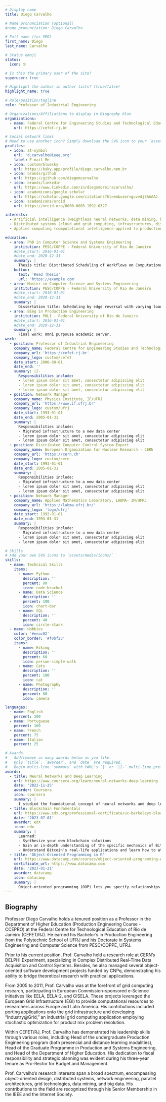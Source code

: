 ```yaml
---
# Display name
title: Diego Carvalho

# Name pronunciation (optional)
#name_pronunciation: Diego Carvalho

# Full name (for SEO)
first_name: Diego
last_name: Carvalho

# Status emoji
status:
  icon: 🤓

# Is this the primary user of the site?
superuser: true

# Highlight the author in author lists? (true/false)
highlight_name: true

# Role/position/tagline
role: Professor of Industrial Engineering

# Organizations/Affiliations to display in Biography blox
organizations:
  - name: Federal Centre for Engineering Studies and Technological Education - CEFET/RJ
    url: https://cefet-rj.br

# Social network links
# Need to use another icon? Simply download the SVG icon to your `assets/media/icons/` folder.
profiles:
  - icon: at-symbol
    url: 'd.carvalho@ieee.org'
    label: E-mail Me
  - icon: custom/bluesky
    url: https://bsky.app/profile/diego.carvalho.nom.br
  - icon: brands/github
    url: https://github.com/diegomcarvalho
  - icon: brands/linkedin
    url: https://www.linkedin.com/in/diegomoreiracarvalho/
  - icon: academicons/google-scholar
    url: https://scholar.google.com/citations?hl=en&user=guvvdjEAAAAJ
  - icon: academicons/orcid
    url: https://orcid.org/0000-0003-1592-6327

interests:
  - Artificial intelligence (weightless neural networks, data mining, big data);
  - Distributed systems (cloud and grid computing, infrastructures, distributed algorithms);
  - Applied computing (computational intelligence applied to production and industrial engineering).

education:
  - area: PhD in Computer Science and Systems Engineering
    institution: PESC/COPPE - Federal University of Rio de Janeiro
    #date_start: 2016-01-01
    #date_end: 2020-12-31
    summary: |
      Thesis title: Distributed Scheduling of Workflows on Computational Grids.
    button:
      text: 'Read Thesis'
      url: 'https://example.com'
  - area: Master in Computer Science and Systems Engineering
    institution: PESC/COPPE - Federal University of Rio de Janeiro
    #date_start: 2016-01-01
    #date_end: 2020-12-31
    summary: |
      Dissertation title: Scheduling by edge reversal with varying load and topology.
  - area: BEng in Production Engineering
    institution: POLI - Federal University of Rio de Janeiro
    #date_start: 2016-01-01
    #date_end: 2020-12-31
    summary: |
      Final work: Omni purpouse academic server.
work:
  - position: Professor of Industrial Engineering
    company_name: Federal Centre for Engineering Studies and Technological Education - CEFET/RJ
    company_url: 'https://cefet-rj.br'
    company_logo: custom/cefet
    date_start: 2006-08-01
    date_end: ''
    summary: |2-
      Responsibilities include:
      - lorem ipsum dolor sit amet, consectetur adipiscing elit
      - lorem ipsum dolor sit amet, consectetur adipiscing elit
      - lorem ipsum dolor sit amet, consectetur adipiscing elit
  - position: Network Manager
    company_name: Physics Institute, IF/UFRJ
    company_url: 'https://www.if.ufrj.br'
    company_logo: custom/ufrj
    date_start: 1993-01-01
    date_end: 2005-01-31
    summary: |
      Responsibilities include:
      - Migrated infrastructure to a new data center
      - lorem ipsum dolor sit amet, consectetur adipiscing elit
      - lorem ipsum dolor sit amet, consectetur adipiscing elit
  - position: Distributed Computer Control System Expert
    company_name: European Organization for Nuclear Research - CERN
    company_url: 'https://cern.ch'
    company_logo: custom/cern
    date_start: 1993-01-01
    date_end: 2005-01-31
    summary: |
      Responsibilities include:
      - Migrated infrastructure to a new data center
      - lorem ipsum dolor sit amet, consectetur adipiscing elit
      - lorem ipsum dolor sit amet, consectetur adipiscing elit
  - position: Network Manager
    company_name: Applied Mathematics Laboratory, LABMA- IM/UFRJ
    company_url: 'https://labma.ufrj.br/'
    company_logo: 'logo/ufrj'
    date_start: 1992-01-01
    date_end: 1993-01-31
    summary: |
      Responsibilities include:
      - Migrated infrastructure to a new data center
      - lorem ipsum dolor sit amet, consectetur adipiscing elit
      - lorem ipsum dolor sit amet, consectetur adipiscing elit

# Skills
# Add your own SVG icons to `assets/media/icons/`
skills:
  - name: Technical Skills
    items:
      - name: Python
        description: ''
        percent: 80
        icon: code-bracket
      - name: Data Science
        description: ''
        percent: 100
        icon: chart-bar
      - name: SQL
        description: ''
        percent: 40
        icon: circle-stack
  - name: Hobbies
    color: '#eeac02'
    color_border: '#f0bf23'
    items:
      - name: Hiking
        description: ''
        percent: 60
        icon: person-simple-walk
      - name: Cats
        description: ''
        percent: 100
        icon: cat
      - name: Photography
        description: ''
        percent: 80
        icon: camera

languages:
  - name: English
    percent: 100
  - name: Portuguese
    percent: 100
  - name: French
    percent: 75
  - name: Italian
    percent: 25

# Awards.
#   Add/remove as many awards below as you like.
#   Only `title`, `awarder`, and `date` are required.
#   Begin multi-line `summary` with YAML's `|` or `|2-` multi-line prefix and indent 2 spaces below.
awards:
  - title: Neural Networks and Deep Learning
    url: https://www.coursera.org/learn/neural-networks-deep-learning
    date: '2023-11-25'
    awarder: Coursera
    icon: coursera
    summary: |
      I studied the foundational concept of neural networks and deep learning. By the end, I was familiar with the significant technological trends driving the rise of deep learning; build, train, and apply fully connected deep neural networks; implement efficient (vectorized) neural networks; identify key parameters in a neural network’s architecture; and apply deep learning to your own applications.
  - title: Blockchain Fundamentals
    url: https://www.edx.org/professional-certificate/uc-berkeleyx-blockchain-fundamentals
    date: '2023-07-01'
    awarder: edX
    icon: edx
    summary: |
      Learned:
      - Synthesize your own blockchain solutions
      - Gain an in-depth understanding of the specific mechanics of Bitcoin
      - Understand Bitcoin’s real-life applications and learn how to attack and destroy Bitcoin, Ethereum, smart contracts and Dapps, and alternatives to Bitcoin’s Proof-of-Work consensus algorithm
  - title: 'Object-Oriented Programming in R'
    url: https://www.datacamp.com/courses/object-oriented-programming-with-s3-and-r6-in-r
    certificate_url: https://www.datacamp.com
    date: '2023-01-21'
    awarder: datacamp
    icon: datacamp
    summary: |
      Object-oriented programming (OOP) lets you specify relationships between functions and the objects that they can act on, helping you manage complexity in your code. This is an intermediate level course, providing an introduction to OOP, using the S3 and R6 systems. S3 is a great day-to-day R programming tool that simplifies some of the functions that you write. R6 is especially useful for industry-specific analyses, working with web APIs, and building GUIs.
---
```


## Biography

Professor Diego Carvalho holds a tenured position as a Professor in the Department of Higher Education (Production Engineering Course - CCEPRO) at the Federal Centre for Technological Education of Rio de Janeiro (CEFET/RJ). He earned his Bachelor’s in Production Engineering from the Polytechnic School of UFRJ and his Doctorate in Systems Engineering and Computer Science from PESC/COPPE, UFRJ.

Prior to his current position, Prof. Carvalho held a research role at CERN’s DELPHI Experiment, specializing in Complex Distributed Real-Time Data Acquisition and Control Systems. Besides, he also managed several object-oriented software development projects funded by CNPq, demonstrating his ability to bridge theoretical research with practical applications.

From 2005 to 2011, Prof. Carvalho was at the forefront of grid computing research, participating in European Commission-sponsored e-Science initiatives like EELA, EELA-2, and GISELA. These projects leveraged the European Grid Infrastructure (EGI) to provide computational resources to researchers across Europe and Latin America. His contributions included porting applications onto the grid infrastructure and developing “Industry@Grid,” an industrial grid computing application employing stochastic optimization for product mix problem resolution.

Within CEFET/RJ, Prof. Carvalho has demonstrated his leadership skills through various roles, including Head of the undergraduate Production Engineering program (both presencial and distance learning modalities), Head of the Graduate Programme in Production and Systems Engineering, and Head of the Department of Higher Education. His dedication to fiscal responsibility and strategic planning was evident during his three-year tenure as Pro-Rector for Budget and Management.

Prof. Carvalho’s research interests span a broad spectrum, encompassing object-oriented design, distributed systems, network engineering, parallel architectures, grid technologies, data mining, and big data. His contributions to the field are recognized through his Senior Membership in the IEEE and the Internet Society.